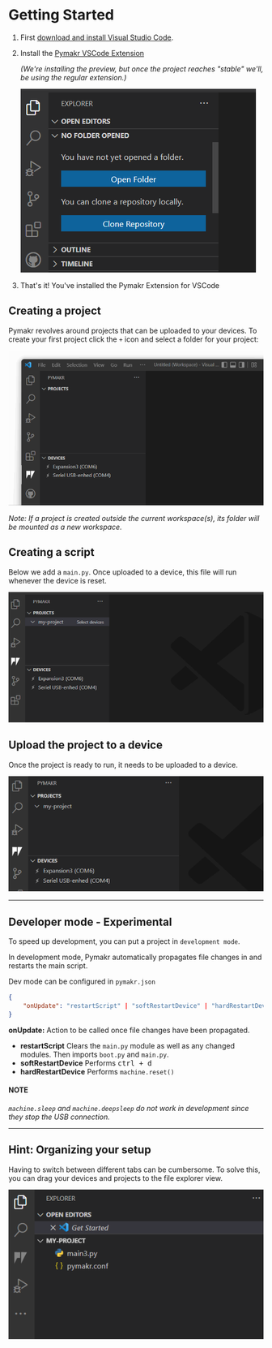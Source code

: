 # Getting Started

1. First [download and install Visual Studio Code](https://code.visualstudio.com/).
2. Install the [Pymakr VSCode Extension](https://marketplace.visualstudio.com/items?itemName=pycom.Pymakr)
    
    _(We're installing the preview, but once the project reaches "stable" we'll, be using the regular extension.)_

    <img src="./media/readme/install-pymakr.gif" />

3. That's it! You've installed the Pymakr Extension for VSCode

## Creating a project

Pymakr revolves around projects that can be uploaded to your devices. To create your first project click the `+` icon and select a folder for your project:

![](./media/readme/create-project.gif)

_Note: If a project is created outside the current workspace(s), its folder will be mounted as a new workspace._

## Creating a script

Below we add a `main.py`. Once uploaded to a device, this file will run whenever the device is reset.

![](./media/readme/saving-a-file.gif)

## Upload the project to a device

Once the project is ready to run, it needs to be uploaded to a device.

![](./media/readme/connect-device-and-sync-up.gif)

---

## Developer mode - Experimental

To speed up development, you can put a project in `development mode`.

In development mode, Pymakr automatically propagates file changes in and restarts the main script.

Dev mode can be configured in `pymakr.json`
```json
{
    "onUpdate": "restartScript" | "softRestartDevice" | "hardRestartDevice"
}
```

**onUpdate:** Action to be called once file changes have been propagated.
- **restartScript** Clears the `main.py` module as well as any changed modules. Then imports `boot.py` and `main.py`.
- **softRestartDevice** Performs <kbd>ctrl + d</kbd>
- **hardRestartDevice** Performs `machine.reset()`

#### NOTE
*`machine.sleep` and `machine.deepsleep` do not work in development since they stop the USB connection.*

---

## Hint: Organizing your setup

Having to switch between different tabs can be cumbersome. To solve this, you can drag your devices and projects to the file explorer view.

![](./media/readme/move-view.gif)